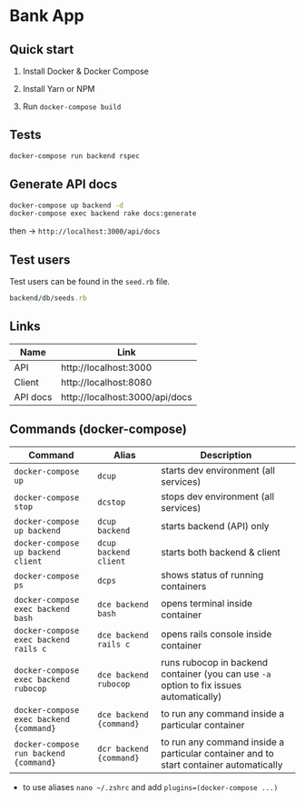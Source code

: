 # Bank App

## Quick start

1. Install Docker & Docker Compose

2. Install Yarn or NPM

3. Run `docker-compose build`

## Tests
```sh
docker-compose run backend rspec
```

## Generate API docs
```sh
docker-compose up backend -d
docker-compose exec backend rake docs:generate
```
then -> `http://localhost:3000/api/docs`

## Test users
Test users can be found in the `seed.rb` file.
```ruby
backend/db/seeds.rb
```

## Links

|Name|Link|
|---|---|
|API|http://localhost:3000|
|Client|http://localhost:8080|
|API docs|http://localhost:3000/api/docs|

## Commands (docker-compose)

|Command|Alias|Description|
|---|---|---|
|`docker-compose up`|`dcup`| starts dev environment (all services)
|`docker-compose stop`|`dcstop`| stops dev environment (all services)
|`docker-compose up backend`|`dcup backend`| starts backend (API) only
|`docker-compose up backend client`|`dcup backend client`| starts both backend & client
|`docker-compose ps`|`dcps`| shows status of running containers
|`docker-compose exec backend bash`|`dce backend bash`| opens terminal inside container
|`docker-compose exec backend rails c`|`dce backend rails c`| opens rails console inside container
|`docker-compose exec backend rubocop`|`dce backend rubocop`| runs rubocop in backend container (you can use `-a` option to fix issues automatically)
|`docker-compose exec backend {command}`|`dce backend {command}`| to run any command inside a particular container
|`docker-compose run backend {command}`|`dcr backend {command}`| to run any command inside a particular container and to start container automatically

* to use aliases `nano ~/.zshrc` and add `plugins=(docker-compose ...)`
